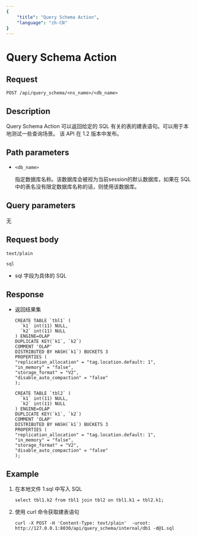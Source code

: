 ```yaml
---
{
    "title": "Query Schema Action",
    "language": "zh-CN"
}
---
```


<!-- 
Licensed to the Apache Software Foundation (ASF) under one
or more contributor license agreements.  See the NOTICE file
distributed with this work for additional information
regarding copyright ownership.  The ASF licenses this file
to you under the Apache License, Version 2.0 (the
"License"); you may not use this file except in compliance
with the License.  You may obtain a copy of the License at

  http://www.apache.org/licenses/LICENSE-2.0

Unless required by applicable law or agreed to in writing,
software distributed under the License is distributed on an
"AS IS" BASIS, WITHOUT WARRANTIES OR CONDITIONS OF ANY
KIND, either express or implied.  See the License for the
specific language governing permissions and limitations
under the License.
-->

# Query Schema Action


## Request

```
POST /api/query_schema/<ns_name>/<db_name>
```

## Description

Query Schema Action 可以返回给定的 SQL 有关的表的建表语句。可以用于本地测试一些查询场景。
该 API 在 1.2 版本中发布。
    
## Path parameters

* `<db_name>`

    指定数据库名称。该数据库会被视为当前session的默认数据库，如果在 SQL 中的表名没有限定数据库名称的话，则使用该数据库。

## Query parameters

无

## Request body

```
text/plain

sql
```

* sql 字段为具体的 SQL

## Response

* 返回结果集

    ```
    CREATE TABLE `tbl1` (
      `k1` int(11) NULL,
      `k2` int(11) NULL
    ) ENGINE=OLAP
    DUPLICATE KEY(`k1`, `k2`)
    COMMENT 'OLAP'
    DISTRIBUTED BY HASH(`k1`) BUCKETS 3
    PROPERTIES (
    "replication_allocation" = "tag.location.default: 1",
    "in_memory" = "false",
    "storage_format" = "V2",
    "disable_auto_compaction" = "false"
    );
    
    CREATE TABLE `tbl2` (
      `k1` int(11) NULL,
      `k2` int(11) NULL
    ) ENGINE=OLAP
    DUPLICATE KEY(`k1`, `k2`)
    COMMENT 'OLAP'
    DISTRIBUTED BY HASH(`k1`) BUCKETS 3
    PROPERTIES (
    "replication_allocation" = "tag.location.default: 1",
    "in_memory" = "false",
    "storage_format" = "V2",
    "disable_auto_compaction" = "false"
    );
    ```

## Example

1. 在本地文件 1.sql 中写入 SQL

    ```
    select tbl1.k2 from tbl1 join tbl2 on tbl1.k1 = tbl2.k1;
    ```
    
2. 使用 curl 命令获取建表语句

    ```
    curl -X POST -H 'Content-Type: text/plain'  -uroot: http://127.0.0.1:8030/api/query_schema/internal/db1 -d@1.sql
    ```